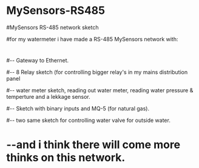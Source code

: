 # MySensors-RS485
#MySensors RS-485 network sketch

#for my watermeter i have made a RS-485 MySensors network with:
#
#-- Gateway to Ethernet.

#-- 8 Relay sketch (for controlling bigger relay's in my mains distribution panel

#-- water meter sketch, reading out water meter, reading water pressure & temperture and a lekkage sensor.

#-- Sketch with binary inputs and MQ-5 (for natural gas).

#-- two same sketch for controlling water valve for outside water.

#

# --and i think there will come more thinks on this network.
